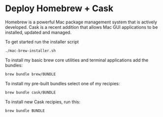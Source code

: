 # Deploy Homebrew + Cask

Homebrew is a powerful Mac package management system that is actively developed.  Cask is a recent addition that allows Mac GUI applications to be installed, updated and managed.

To get started run the installer script
```bash
./mac-brew-installer.sh
```

To install my basic brew core utilities and terminal applications add the bundles:
```bash
brew bundle brew/BUNDLE
```

To install my pre-built bundles select one of my recipies:
```bash
brew bundle cask/BUNDLE
```

To install new Cask recipies, run this:
```bash
brew bundle BUNDLE
```
